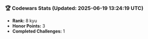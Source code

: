 ### 🏆 Codewars Stats (Updated: 2025-06-19 13:24:19 UTC)

- **Rank:** 8 kyu
- **Honor Points:** 3
- **Completed Challenges:** 1
